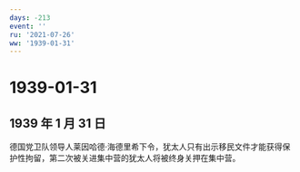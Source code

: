 ```yaml
---
days: -213
event: ''
ru: '2021-07-26'
ww: '1939-01-31'
---
```


# 1939-01-31

## 1939 年 1 月 31 日

德国党卫队领导人莱因哈德·海德里希下令，犹太人只有出示移民文件才能获得保护性拘留，第二次被关进集中营的犹太人将被终身关押在集中营。